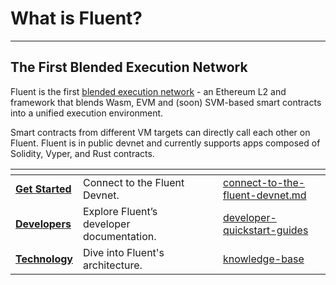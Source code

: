 # What is Fluent?

---
The First Blended Execution Network
---

Fluent is the first [blended execution network](https://mirror.xyz/fluentlabs.eth/8IelEprNblwr1HENCzbp9WFEc7FieEapD5SAiBNUBGA) - an Ethereum L2 and framework that blends Wasm, EVM and (soon) SVM-based smart contracts into a unified execution environment.

Smart contracts from different VM targets can directly call each other on Fluent. Fluent is in public devnet and currently supports apps composed of Solidity, Vyper, and Rust contracts.

<table data-view="cards"><thead><tr><th></th><th></th><th></th><th data-hidden data-card-target data-type="content-ref"></th></tr></thead><tbody><tr>
<td><a href="developer-preview/connect-to-the-fluent-devnet.md">
<strong>Get Started</strong></a></td>
  <td>Connect to the Fluent Devnet.</td><td></td>
  <td><a href="developer-preview/connect-to-the-fluent-devnet.md">connect-to-the-fluent-devnet.md</a></td></tr>
  <tr><td><a href="broken-reference">
<strong>Developers</strong></a></td>
  <td>Explore Fluent’s developer documentation.</td><td></td>
  <td><a href="developer-guides/developer-quickstart-guides">developer-quickstart-guides</a></td></tr>
  <td><a href="broken-reference">
<strong>Technology</strong>
  </a></td><td>Dive into Fluent's architecture.</td><td></td>
  <td><a href="knowledge-base">knowledge-base</a></td></tr>
</table>